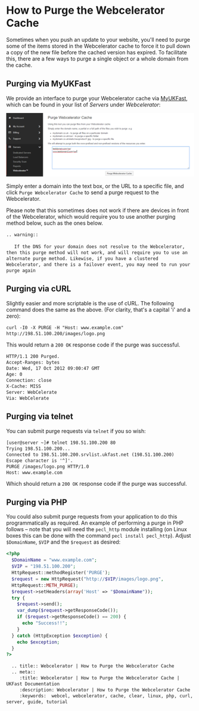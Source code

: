 # How to Purge the Webcelerator Cache

Sometimes when you push an update to your website, you'll need to purge some of the items stored in the Webcelerator cache to force it to pull down a copy of the new file before the cached version has expired. To facilitate this, there are a few ways to purge a single object or a whole domain from the cache.

## Purging via MyUKFast

We provide an interface to purge your Webcelerator cache via [MyUKFast](https://my.ukfast.co.uk), which can be found in your list of *Servers* under *Webcelerator*:

![Webcel MyUKFast Purge](images/WebCel-MyUKFast-purge.png)

Simply enter a domain into the text box, or the URL to a specific file, and click `Purge Webcelerator Cache` to send a purge request to the Webcelerator.

Please note that this sometimes does not work if there are devices in front of the Webcelerator, which would require you to use another purging method below, such as the ones below.

```eval_rst
.. warning::

   If the DNS for your domain does not resolve to the Webcelerator, then this purge method will not work, and will require you to use an alternate purge method. Likewise, if you have a clustered Webcelerator, and there is a failover event, you may need to run your purge again

```
## Purging via cURL

Slightly easier and more scriptable is the use of cURL. The following command does the same as the above. (For clarity, that's a capital 'i' and a zero):

```console
curl -I0 -X PURGE -H "Host: www.example.com" http://198.51.100.200/images/logo.png
```

This would return a `200 OK` response code if the purge was successful.

```console
HTTP/1.1 200 Purged.
Accept-Ranges: bytes
Date: Wed, 17 Oct 2012 09:00:47 GMT
Age: 0
Connection: close
X-Cache: MISS
Server: WebCelerate
Via: WebCelerate
```

## Purging via telnet

You can submit purge requests via `telnet` if you so wish:

```console
[user@server ~]# telnet 198.51.100.200 80
Trying 198.51.100.200...
Connected to 198.51.100.200.srvlist.ukfast.net (198.51.100.200)
Escape character is '^]'.
PURGE /images/logo.png HTTP/1.0
Host: www.example.com
```

Which should return a `200 OK` response code if the purge was successful.

## Purging via PHP

You could also submit purge requests from your application to do this programmatically as required. An example of performing a purge in PHP follows – note that you will need the `pecl_http` module installing (on Linux boxes this can be done with the command `pecl install pecl_http`). Adjust `$DomainName`, `$VIP` and the `$request` as desired:

```php
<?php
  $DomainName = "www.example.com";
  $VIP = "198.51.100.200";
  HttpRequest::methodRegister('PURGE');
  $request = new HttpRequest("http://$VIP/images/logo.png",
  HttpRequest::METH_PURGE);
  $request->setHeaders(array('Host' => "$DomainName"));
  try {
    $request->send();
    var_dump($request->getResponseCode());
    if ($request->getResponseCode() == 200) {
      echo "Success!!";
    }
  } catch (HttpException $exception) {
    echo $exception;
  }
?>
```

```eval_rst
  .. title:: Webcelerator | How to Purge the Webcelerator Cache
  .. meta::
     :title: Webcelerator | How to Purge the Webcelerator Cache | UKFast Documentation
     :description: Webcelerator | How to Purge the Webcelerator Cache
     :keywords:  webcel, webcelerator, cache, clear, linux, php, curl, server, guide, tutorial
```
